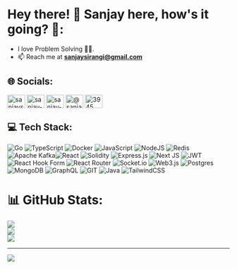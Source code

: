 # Hey there! 👋 Sanjay here, how's it going? 🚀:

- I love Problem Solving 🧘🏼.
- 📫 Reach me at **sanjaysirangi@gmail.com**


## 🌐 Socials:
<p align="left">
<a href="https://twitter.com/sanjaysirangi" target="blank"><img align="center" src="https://raw.githubusercontent.com/rahuldkjain/github-profile-readme-generator/master/src/images/icons/Social/twitter.svg" alt="sanjaysirangi" height="30" width="40" /></a>
<a href="https://linkedin.com/in/sanjay-sirangi" target="blank"><img align="center" src="https://raw.githubusercontent.com/rahuldkjain/github-profile-readme-generator/master/src/images/icons/Social/linked-in-alt.svg" alt="sanjay-sirangi" height="30" width="40" /></a>
<a href="https://www.leetcode.com/sanjay-sirangi" target="blank"><img align="center" src="https://raw.githubusercontent.com/rahuldkjain/github-profile-readme-generator/master/src/images/icons/Social/leet-code.svg" alt="sanjay-sirangi" height="30" width="40" /></a>
<a href="https://medium.com/@sanjaysirangi" target="blank"><img align="center" src="https://raw.githubusercontent.com/rahuldkjain/github-profile-readme-generator/master/src/images/icons/Social/medium.svg" alt="@sanjaysirangi" height="30" width="40" /></a>
<a href="https://discord.gg/3945" target="blank"><img align="center" src="https://raw.githubusercontent.com/rahuldkjain/github-profile-readme-generator/master/src/images/icons/Social/discord.svg" alt="3945" height="30" width="40" /></a>
</p>

##  💻 Tech Stack:

![Go](https://img.shields.io/badge/go-%2300ADD8.svg?style=flat&logo=go&logoColor=white)  ![TypeScript](https://img.shields.io/badge/typescript-%23007ACC.svg?style=flat&logo=typescript&logoColor=white) ![Docker](https://img.shields.io/badge/docker-%230db7ed.svg?style=flat&logo=docker&logoColor=white) ![JavaScript](https://img.shields.io/badge/javascript-%23323330.svg?style=flat&logo=javascript&logoColor=%23F7DF1E) ![NodeJS](https://img.shields.io/badge/node.js-6DA55F?style=flat&logo=node.js&logoColor=white) ![Redis](https://img.shields.io/badge/redis-%23DD0031.svg?style=flat&logo=redis&logoColor=white) ![Apache Kafka](https://img.shields.io/badge/Apache%20Kafka-000?style=flat&logo=apachekafka)![React](https://img.shields.io/badge/react-%2320232a.svg?style=flat&logo=react&logoColor=%2361DAFB) ![Solidity](https://img.shields.io/badge/Solidity-%23363636.svg?style=flat&logo=solidity&logoColor=white) ![Express.js](https://img.shields.io/badge/express.js-%23404d59.svg?style=flat&logo=express&logoColor=%2361DAFB) ![Next JS](https://img.shields.io/badge/Next-black?style=flat&logo=next.js&logoColor=white) ![JWT](https://img.shields.io/badge/JWT-black?style=flat&logo=JSON%20web%20tokens)   ![React Hook Form](https://img.shields.io/badge/React%20Hook%20Form-%23EC5990.svg?style=flat&logo=reacthookform&logoColor=white) ![React Router](https://img.shields.io/badge/React_Router-CA4245?style=flat&logo=react-router&logoColor=white) ![Socket.io](https://img.shields.io/badge/Socket.io-black?style=flat&logo=socket.io&badgeColor=010101) ![Web3.js](https://img.shields.io/badge/web3.js-F16822?style=flat&logo=web3.js&logoColor=white) ![Postgres](https://img.shields.io/badge/postgres-%23316192.svg?style=flat&logo=postgresql&logoColor=white) ![MongoDB](https://img.shields.io/badge/MongoDB-%234ea94b.svg?style=flat&logo=mongodb&logoColor=white) ![GraphQL](https://img.shields.io/badge/-GraphQL-E10098?style=flat&logo=graphql&logoColor=white)  ![GIT](https://img.shields.io/badge/Git-fc6d26?style=flat&logo=git&logoColor=white) ![Java](https://img.shields.io/badge/java-%23ED8B00.svg?style=flat&logo=openjdk&logoColor=white) ![TailwindCSS](https://img.shields.io/badge/tailwindcss-%2338B2AC.svg?style=flat&logo=tailwind-css&logoColor=white)

# 📊 GitHub Stats:
![](https://github-readme-stats.vercel.app/api?username=sanjay-sol&theme=gotham&hide_border=false&include_all_commits=true&count_private=true)<br/>
![](https://github-readme-streak-stats.herokuapp.com/?user=sanjay-sol&theme=gotham&hide_border=false)<br/>
![](https://github-readme-stats.vercel.app/api/top-langs/?username=sanjay-sol&theme=gotham&hide_border=false&include_all_commits=true&count_private=true&layout=compact)

---
[![](https://visitcount.itsvg.in/api?id=sanjay-sol&icon=1&color=3)](https://visitcount.itsvg.in)

<!-- Proudly created with GPRM ( https://gprm.itsvg.in ) -->
